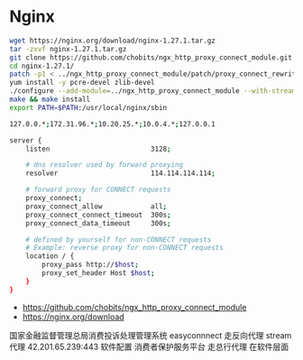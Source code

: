 # Nginx

```sh
wget https://nginx.org/download/nginx-1.27.1.tar.gz
tar -zxvf nginx-1.27.1.tar.gz 
git clone https://github.com/chobits/ngx_http_proxy_connect_module.git
cd nginx-1.27.1/
patch -p1 < ../ngx_http_proxy_connect_module/patch/proxy_connect_rewrite_102101.patch
yum install -y pcre-devel zlib-devel
./configure --add-module=../ngx_http_proxy_connect_module --with-stream
make && make install
export PATH=$PATH:/usr/local/nginx/sbin

127.0.0.*;172.31.96.*;10.20.25.*;10.0.4.*;127.0.0.1

server {
    listen                         3128;

    # dns resolver used by forward proxying
    resolver                       114.114.114.114;

    # forward proxy for CONNECT requests
    proxy_connect;
    proxy_connect_allow            all;
    proxy_connect_connect_timeout  300s;
    proxy_connect_data_timeout     300s;

    # defined by yourself for non-CONNECT requests
    # Example: reverse proxy for non-CONNECT requests
    location / {
        proxy_pass http://$host;
        proxy_set_header Host $host;
    }
}
```

- https://github.com/chobits/ngx_http_proxy_connect_module
- https://nginx.org/download



国家金融监督管理总局消费投诉处理管理系统
easyconnnect 走反向代理 stream 代理 42.201.65.239:443 软件配置
消费者保护服务平台 走总行代理 在软件层面
